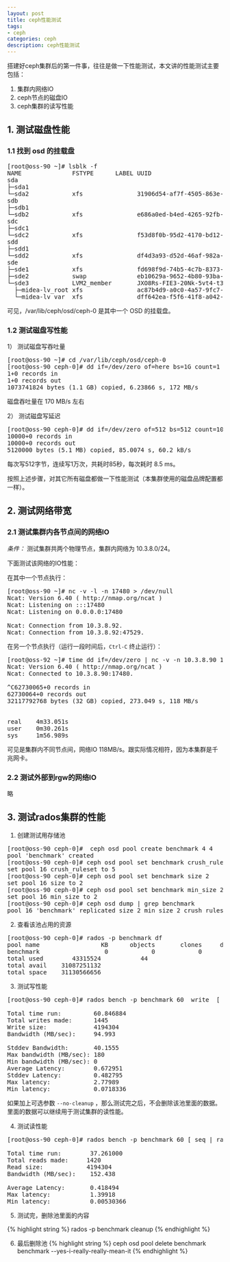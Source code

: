```yaml
---
layout: post
title: ceph性能测试
tags:
- ceph
categories: ceph
description: ceph性能测试
---
```


搭建好ceph集群后的第一件事，往往是做一下性能测试，本文讲的性能测试主要包括：
<!-- more -->


1. 集群内网络IO
2. ceph节点的磁盘IO
3. ceph集群的读写性能

## 1. 测试磁盘性能

### 1.1 找到 osd 的挂载盘
<pre>
[root@oss-90 ~]# lsblk -f
NAME              FSTYPE      LABEL UUID                                   MOUNTPOINT
sda                                                                        
├─sda1                                                                     
└─sda2            xfs               31906d54-af7f-4505-863e-40d743f36d95   /var/lib/ceph/osd/ceph-0
sdb                                                                        
├─sdb1                                                                     
└─sdb2            xfs               e686a0ed-b4ed-4265-92fb-68dba1515974   /var/lib/ceph/osd/ceph-1
sdc                                                                        
├─sdc1                                                                     
└─sdc2            xfs               f53d8f0b-95d2-4170-bd12-721c646ab66a   /var/lib/ceph/osd/ceph-2
sdd                                                                        
├─sdd1                                                                     
└─sdd2            xfs               df4d3a93-d52d-46af-982a-db92494b16a1   /var/lib/ceph/osd/ceph-3
sde                                                                        
├─sde1            xfs               fd698f9d-74b5-4c7b-8373-95a16eb45f9e   /boot
├─sde2            swap              eb10629a-9652-4b80-93ba-8760b89adbc0   [SWAP]
└─sde3            LVM2_member       JXO8Rs-FIE3-20Nk-5vt4-t3n8-m702-ligOd7 
  ├─midea-lv_root xfs               ac87b4d9-a0c0-4a57-9fc7-345bb321dacc   /
  └─midea-lv_var  xfs               dff642ea-f5f6-41f8-a042-260c549322a5   /var
</pre>
      
可见，/var/lib/ceph/osd/ceph-0 是其中一个 OSD 的挂载盘。

### 1.2 测试磁盘写性能

1） 测试磁盘写吞吐量
<pre>
[root@oss-90 ~]# cd /var/lib/ceph/osd/ceph-0
[root@oss-90 ceph-0]# dd if=/dev/zero of=here bs=1G count=1 oflag=direct
1+0 records in
1+0 records out
1073741824 bytes (1.1 GB) copied, 6.23866 s, 172 MB/s
</pre>

磁盘吞吐量在 170 MB/s 左右
 
2） 测试磁盘写延迟
<pre>
[root@oss-90 ceph-0]# dd if=/dev/zero of=512 bs=512 count=10000 oflag=direct
10000+0 records in
10000+0 records out
5120000 bytes (5.1 MB) copied, 85.0074 s, 60.2 kB/s
</pre>
    
每次写512字节，连续写1万次，共耗时85秒，每次耗时 8.5 ms。

按照上述步骤，对其它所有磁盘都做一下性能测试（本集群使用的磁盘品牌配置都一样）。


## 2. 测试网络带宽
### 2.1 测试集群内各节点间的网络IO
*条件：* 测试集群共两个物理节点，集群内网络为 10.3.8.0/24。

下面测试该网络的IO性能：

在其中一个节点执行：
<pre>
[root@oss-90 ~]# nc -v -l -n 17480 > /dev/null
Ncat: Version 6.40 ( http://nmap.org/ncat )
Ncat: Listening on :::17480
Ncat: Listening on 0.0.0.0:17480

Ncat: Connection from 10.3.8.92.
Ncat: Connection from 10.3.8.92:47529.
</pre>
    
在另一个节点执行（运行一段时间后，``Ctrl-C`` 终止运行）：
<pre>
[root@oss-92 ~]# time dd if=/dev/zero | nc -v -n 10.3.8.90 17480  
Ncat: Version 6.40 ( http://nmap.org/ncat )
Ncat: Connected to 10.3.8.90:17480.

^C62730065+0 records in
62730064+0 records out
32117792768 bytes (32 GB) copied, 273.049 s, 118 MB/s


real    4m33.051s
user    0m30.261s
sys     1m56.989s
</pre>

可见是集群内不同节点间，网络IO 118MB/s。跟实际情况相符，因为本集群是千兆网卡。


### 2.2 测试外部到rgw的网络IO
略


## 3. 测试rados集群的性能

1) 创建测试用存储池

<pre>
[root@oss-90 ceph-0]#  ceph osd pool create benchmark 4 4
pool 'benchmark' created
[root@oss-90 ceph-0]# ceph osd pool set benchmark crush_ruleset 5
set pool 16 crush_ruleset to 5
[root@oss-90 ceph-0]# ceph osd pool set benchmark size 2
set pool 16 size to 2
[root@oss-90 ceph-0]# ceph osd pool set benchmark min_size 2
set pool 16 min_size to 2
[root@oss-90 ceph-0]# ceph osd dump | grep benchmark
pool 16 'benchmark' replicated size 2 min_size 2 crush_ruleset 5 object_hash rjenkins pg_num 4 pgp_num 4 last_change 107 flags hashpspool stripe_width 0
</pre>
    
    
2) 查看该池占用的资源

<pre>
[root@oss-90 ceph-0]# rados -p benchmark df
pool name                 KB      objects       clones     degraded      unfound           rd        rd KB           wr        wr KB
benchmark                  0            0            0            0           0            0            0            0            0
total used        43315524           44
total avail    31087251132
total space    31130566656
</pre>
      
      
3) 测试写性能

<pre>
[root@oss-90 ceph-0]# rados bench -p benchmark 60  write  [ --no-cleanup ]

Total time run:         60.846884
Total writes made:      1445
Write size:             4194304
Bandwidth (MB/sec):     94.993 

Stddev Bandwidth:       40.1555
Max bandwidth (MB/sec): 180
Min bandwidth (MB/sec): 0
Average Latency:        0.672951
Stddev Latency:         0.482795
Max latency:            2.77989
Min latency:            0.0718336
</pre>
    
    
如果加上可选参数 ``--no-cleanup`` ，那么测试完之后，不会删除该池里面的数据。里面的数据可以继续用于测试集群的读性能。

4) 测试读性能

<pre>
[root@oss-90 ceph-0]# rados bench -p benchmark 60 [ seq | rand ]

Total time run:        37.261000
Total reads made:     1420
Read size:            4194304
Bandwidth (MB/sec):    152.438 

Average Latency:       0.418494
Max latency:           1.39918
Min latency:           0.00530366
</pre>

5) 测试完，删除池里面的内容

{% highlight string %}
rados -p benchmark cleanup
{% endhighlight %}

6. 最后删除池
{% highlight string %}
ceph osd pool delete benchmark benchmark --yes-i-really-really-mean-it
{% endhighlight %}

<br />
<br />
<br />
